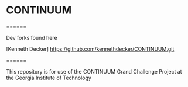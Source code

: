 # CONTINUUM

======

Dev forks found here 

[Kenneth Decker] https://github.com/kennethdecker/CONTINUUM.git

======

This repository is for use of the CONTINUUM Grand Challenge Project at the Georgia Institute of Technology